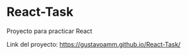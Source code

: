 # React-Task
Proyecto para practicar React

Link del proyecto: https://gustavoamm.github.io/React-Task/
